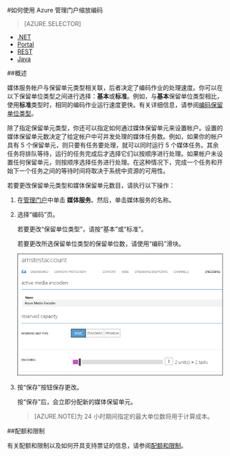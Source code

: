 <properties 
	pageTitle="如何使用 Azure 管理门户缩放编码保留单位" 
	description="了解如何通过指定要为帐户设置的“按需流式处理保留单位”和“编码保留单位”数，缩放媒体服务。" 
	services="media-services" 
	documentationCenter="" 
	authors="juliako,milangada" 
	manager="dwrede" 
	editor=""/>

<tags
	ms.service="media-services"
	ms.date="10/15/2015"
	wacn.date="03/01/2016"/>


#如何使用 Azure 管理门户缩放编码

> [AZURE.SELECTOR]
- [.NET](/documentation/articles/media-services-dotnet-encoding-units)
- [Portal](/documentation/articles/media-services-portal-encoding-units)
- [REST](https://msdn.microsoft.com/zh-cn/library/azure/dn859236.aspx)
- [Java](https://github.com/southworkscom/azure-sdk-for-media-services-java-samples)

##概述

媒体服务帐户与保留单元类型相关联，后者决定了编码作业的处理速度。你可以在以下保留单位类型之间进行选择：**基本**或**标准**。例如，与**基本**保留单位类型相比，使用**标准**类型时，相同的编码作业运行速度更快。有关详细信息，请参阅[编码保留单位类型](http://azure.microsoft.com/blog/author/milanga)。

除了指定保留单元类型，你还可以指定如何通过媒体保留单元来设置帐户。设置的媒体保留单元数决定了给定帐户中可并发处理的媒体任务数。例如，如果你的帐户具有 5 个保留单元，则只要有任务要处理，就可以同时运行 5 个媒体任务。其余任务将排队等待，运行的任务完成后才选择它们以按顺序进行处理。如果帐户未设置任何保留单元，则按顺序选择任务进行处理。在这种情况下，完成一个任务和开始下一个任务之间的等待时间将取决于系统中资源的可用性。

若要更改保留单元类型和媒体保留单元数目，请执行以下操作：

1. 在[管理门户](https://manage.windowsazure.cn/)中单击 **媒体服务**。然后，单击媒体服务的名称。

2. 选择“编码”页。

	若要更改“保留单位类型”，请按“基本”或“标准”。

	若要更改所选保留单位类型的保留单位数，请使用“编码”滑块。
	
	
	![“处理器”页](./media/media-services-portal-encoding-units/media-services-encoding-scale.png)

	  

3. 按“保存”按钮保存更改。

	按“保存”后，会立即分配新的媒体保留单元。

	>[AZURE.NOTE]为 24 小时期间指定的最大单位数将用于计算成本。

##配额和限制

有关配额和限制以及如何开具支持票证的信息，请参阅[配额和限制](/documentation/articles/media-services-quotas-and-limitations)。




 

<!---HONumber=82-->